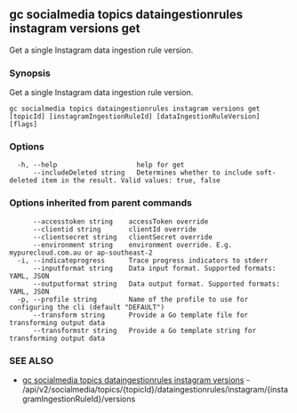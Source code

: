 ## gc socialmedia topics dataingestionrules instagram versions get

Get a single Instagram data ingestion rule version.

### Synopsis

Get a single Instagram data ingestion rule version.

```
gc socialmedia topics dataingestionrules instagram versions get [topicId] [instagramIngestionRuleId] [dataIngestionRuleVersion] [flags]
```

### Options

```
  -h, --help                    help for get
      --includeDeleted string   Determines whether to include soft-deleted item in the result. Valid values: true, false
```

### Options inherited from parent commands

```
      --accesstoken string    accessToken override
      --clientid string       clientId override
      --clientsecret string   clientSecret override
      --environment string    environment override. E.g. mypurecloud.com.au or ap-southeast-2
  -i, --indicateprogress      Trace progress indicators to stderr
      --inputformat string    Data input format. Supported formats: YAML, JSON
      --outputformat string   Data output format. Supported formats: YAML, JSON
  -p, --profile string        Name of the profile to use for configuring the cli (default "DEFAULT")
      --transform string      Provide a Go template file for transforming output data
      --transformstr string   Provide a Go template string for transforming output data
```

### SEE ALSO

* [gc socialmedia topics dataingestionrules instagram versions](gc_socialmedia_topics_dataingestionrules_instagram_versions.html)	 - /api/v2/socialmedia/topics/{topicId}/dataingestionrules/instagram/{instagramIngestionRuleId}/versions


